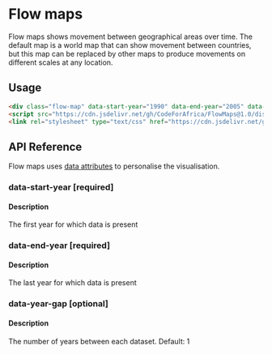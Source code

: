 # Flow maps

Flow maps shows movement between geographical areas over time. The default map is a world map that can show movement between countries, but this map can be replaced by other maps to produce movements on different scales at any location.


## Usage

```html
<div class="flow-map" data-start-year="1990" data-end-year="2005" data-year-gap="5" data-bg-color="#192A3A" data-sending-color="#7E4C7F" data-receiving-color="#23787A" data-title="Title of the Map" data-description="Description goes here" data-sending-text="Sending" data-receiving-text="Receiving" data-text-color="#EFEFEF" data-show-social="true" data-overlay-text-post=" people"></div>
<script src="https://cdn.jsdelivr.net/gh/CodeForAfrica/FlowMaps@1.0/dist/javascript/flow-map.min.js"></script>
<link rel="stylesheet" type="text/css" href="https://cdn.jsdelivr.net/gh/CodeForAfrica/FlowMaps@1.0/dist/css/index.css" />
```

## API Reference

Flow maps uses [data attributes](https://developer.mozilla.org/en/docs/Web/Guide/HTML/Using_data_attributes) to personalise the visualisation. 

### data-start-year [required]

#### Description

The first year for which data is present

### data-end-year [required]

#### Description

The last year for which data is present

### data-year-gap [optional]

#### Description

The number of years between each dataset. Default: 1

